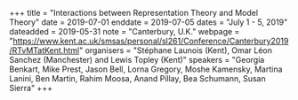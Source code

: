 +++
title = "Interactions between Representation Theory and Model Theory"
date = 2019-07-01
enddate = 2019-07-05
dates = "July 1 - 5, 2019"
dateadded = 2019-05-31
note = "Canterbury, U.K."
webpage = "https://www.kent.ac.uk/smsas/personal/sl261/Conference/Canterbury2019/RTvMTatKent.html"
organisers = "Stéphane Launois (Kent), Omar Léon Sanchez (Manchester) and Lewis Topley (Kent)"
speakers = "Georgia Benkart, Mike Prest, Jason Bell, Lorna Gregory, Moshe Kamensky, Martina Lanini, Ben Martin, Rahim Moosa, Anand Pillay, Bea Schumann, Susan Sierra"
+++
